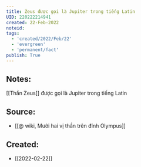 ```yaml
---
title: Zeus được gọi là Jupiter trong tiếng Latin
UID: 220222214941
created: 22-Feb-2022
noteid:
tags:
  - 'created/2022/Feb/22'
  - 'evergreen'
  - 'permanent/fact'
publish: True
---
```

## Notes:
[[Thần Zeus]] được gọi là Jupiter trong tiếng Latin

## Source:
- [[@ wiki, Mười hai vị thần trên đỉnh Olympus]]





## Created:
- [[2022-02-22]]
